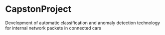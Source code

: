 # CapstonProject
Development of automatic classification and anomaly detection technology for internal network packets in connected cars

